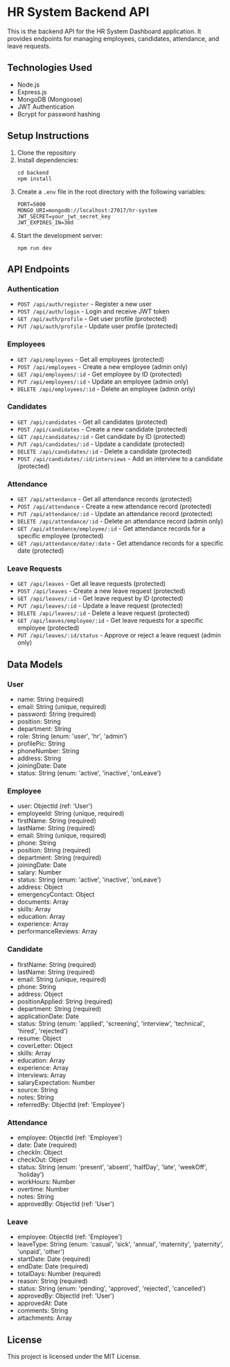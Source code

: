 # HR System Backend API

This is the backend API for the HR System Dashboard application. It provides endpoints for managing employees, candidates, attendance, and leave requests.

## Technologies Used

- Node.js
- Express.js
- MongoDB (Mongoose)
- JWT Authentication
- Bcrypt for password hashing

## Setup Instructions

1. Clone the repository
2. Install dependencies:
   ```
   cd backend
   npm install
   ```
3. Create a `.env` file in the root directory with the following variables:
   ```
   PORT=5000
   MONGO_URI=mongodb://localhost:27017/hr-system
   JWT_SECRET=your_jwt_secret_key
   JWT_EXPIRES_IN=30d
   ```
4. Start the development server:
   ```
   npm run dev
   ```

## API Endpoints

### Authentication

- `POST /api/auth/register` - Register a new user
- `POST /api/auth/login` - Login and receive JWT token
- `GET /api/auth/profile` - Get user profile (protected)
- `PUT /api/auth/profile` - Update user profile (protected)

### Employees

- `GET /api/employees` - Get all employees (protected)
- `POST /api/employees` - Create a new employee (admin only)
- `GET /api/employees/:id` - Get employee by ID (protected)
- `PUT /api/employees/:id` - Update an employee (admin only)
- `DELETE /api/employees/:id` - Delete an employee (admin only)

### Candidates

- `GET /api/candidates` - Get all candidates (protected)
- `POST /api/candidates` - Create a new candidate (protected)
- `GET /api/candidates/:id` - Get candidate by ID (protected)
- `PUT /api/candidates/:id` - Update a candidate (protected)
- `DELETE /api/candidates/:id` - Delete a candidate (protected)
- `POST /api/candidates/:id/interviews` - Add an interview to a candidate (protected)

### Attendance

- `GET /api/attendance` - Get all attendance records (protected)
- `POST /api/attendance` - Create a new attendance record (protected)
- `PUT /api/attendance/:id` - Update an attendance record (protected)
- `DELETE /api/attendance/:id` - Delete an attendance record (admin only)
- `GET /api/attendance/employee/:id` - Get attendance records for a specific employee (protected)
- `GET /api/attendance/date/:date` - Get attendance records for a specific date (protected)

### Leave Requests

- `GET /api/leaves` - Get all leave requests (protected)
- `POST /api/leaves` - Create a new leave request (protected)
- `GET /api/leaves/:id` - Get leave request by ID (protected)
- `PUT /api/leaves/:id` - Update a leave request (protected)
- `DELETE /api/leaves/:id` - Delete a leave request (protected)
- `GET /api/leaves/employee/:id` - Get leave requests for a specific employee (protected)
- `PUT /api/leaves/:id/status` - Approve or reject a leave request (admin only)

## Data Models

### User

- name: String (required)
- email: String (unique, required)
- password: String (required)
- position: String
- department: String
- role: String (enum: 'user', 'hr', 'admin')
- profilePic: String
- phoneNumber: String
- address: String
- joiningDate: Date
- status: String (enum: 'active', 'inactive', 'onLeave')

### Employee

- user: ObjectId (ref: 'User')
- employeeId: String (unique, required)
- firstName: String (required)
- lastName: String (required)
- email: String (unique, required)
- phone: String
- position: String (required)
- department: String (required)
- joiningDate: Date
- salary: Number
- status: String (enum: 'active', 'inactive', 'onLeave')
- address: Object
- emergencyContact: Object
- documents: Array
- skills: Array
- education: Array
- experience: Array
- performanceReviews: Array

### Candidate

- firstName: String (required)
- lastName: String (required)
- email: String (unique, required)
- phone: String
- address: Object
- positionApplied: String (required)
- department: String (required)
- applicationDate: Date
- status: String (enum: 'applied', 'screening', 'interview', 'technical', 'hired', 'rejected')
- resume: Object
- coverLetter: Object
- skills: Array
- education: Array
- experience: Array
- interviews: Array
- salaryExpectation: Number
- source: String
- notes: String
- referredBy: ObjectId (ref: 'Employee')

### Attendance

- employee: ObjectId (ref: 'Employee')
- date: Date (required)
- checkIn: Object
- checkOut: Object
- status: String (enum: 'present', 'absent', 'halfDay', 'late', 'weekOff', 'holiday')
- workHours: Number
- overtime: Number
- notes: String
- approvedBy: ObjectId (ref: 'User')

### Leave

- employee: ObjectId (ref: 'Employee')
- leaveType: String (enum: 'casual', 'sick', 'annual', 'maternity', 'paternity', 'unpaid', 'other')
- startDate: Date (required)
- endDate: Date (required)
- totalDays: Number (required)
- reason: String (required)
- status: String (enum: 'pending', 'approved', 'rejected', 'cancelled')
- approvedBy: ObjectId (ref: 'User')
- approvedAt: Date
- comments: String
- attachments: Array

## License

This project is licensed under the MIT License. 